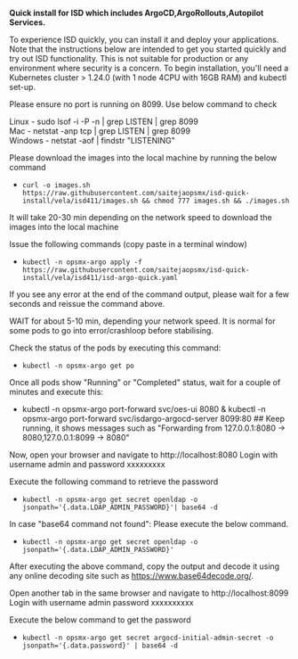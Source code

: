 **Quick install for ISD which includes ArgoCD,ArgoRollouts,Autopilot Services.**

To experience ISD quickly, you can install it and deploy your applications. Note that the instructions below are intended to get you started quickly and try out ISD functionality. This is not suitable for production or any environment where security is a concern.
To begin installation, you'll need a Kubernetes cluster > 1.24.0 (with 1 node 4CPU with 16GB RAM) and kubectl set-up.

Please ensure no port is running on 8099. Use below command to check

Linux   -  sudo lsof -i -P -n | grep LISTEN | grep 8099      
Mac     -     netstat -anp tcp | grep LISTEN | grep 8099        
Windows -   netstat -aof | findstr "LISTENING"            

Please download the images into the local machine by running the below command

- `curl -o images.sh https://raw.githubusercontent.com/saitejaopsmx/isd-quick-install/vela/isd411/images.sh && chmod 777 images.sh && ./images.sh`

It will take 20-30 min depending on the network speed to download the images into the local machine


Issue the following commands (copy paste in a terminal window)
- `kubectl -n opsmx-argo apply -f https://raw.githubusercontent.com/saitejaopsmx/isd-quick-install/vela/isd411/isd-argo-quick.yaml`

If you see any error at the end of the command output, please wait for a few seconds and reissue the command above. 

WAIT for about 5-10 min, depending your network speed.
It is normal for some pods to go into error/crashloop before stabilising.

Check the status of the pods by executing this command:
- `kubectl -n opsmx-argo get po`

Once all pods show "Running" or "Completed" status, wait for a couple of minutes and execute this:
- kubectl -n opsmx-argo port-forward svc/oes-ui 8080 & kubectl -n opsmx-argo port-forward svc/isdargo-argocd-server 8099:80 ## Keep running, it shows messages such as "Forwarding from 127.0.0.1:8080 -> 8080,127.0.0.1:8099 -> 8080"

Now, open your browser and navigate to http://localhost:8080
Login with username admin and password xxxxxxxxx

Execute the following command to retrieve the password

- `kubectl -n opsmx-argo get secret openldap -o jsonpath='{.data.LDAP_ADMIN_PASSWORD}'| base64 -d`

In case "base64 command not found":  Please execute the below command. 

- `kubectl -n opsmx-argo get secret openldap -o jsonpath='{.data.LDAP_ADMIN_PASSWORD}'`

After executing the above command, copy the output and decode it using any online decoding site such as https://www.base64decode.org/.

Open another tab in the same browser and navigate to http://localhost:8099
Login with username admin password xxxxxxxxxx

Execute the below command to get the password

- `kubectl -n opsmx-argo get secret argocd-initial-admin-secret -o jsonpath='{.data.password}' | base64 -d`
